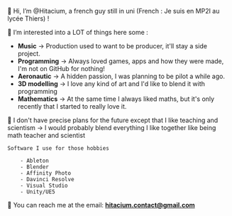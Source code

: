 👋 Hi, I’m @Hitacium, a french guy still in uni (French : Je suis en MP2I au lycée Thiers) !

👀 I’m interested into a LOT of things here some :

- **Music** → Production  used to want to be producer, it'll stay a side project.
- **Programming** → Always loved games, apps and how they were made, I'm not on GitHub for nothing!
- **Aeronautic** → A hidden passion, I was planning to be pilot a while ago.
- **3D modelling** → I love any kind of art and I'd like to blend it with programming
- **Mathematics** → At the same time I always liked maths, but it's only recently that I started to really love it.

📖 I don't have precise plans for the future except that I like teaching and scientism
	→ I would probably blend everything I like together like being math teacher and scientist

	Software I use for those hobbies

		- Ableton
		- Blender
		- Affinity Photo
		- Davinci Resolve
		- Visual Studio
		- Unity/UE5

📧 You can reach me at the email: **hitacium.contact@gmail.com**

